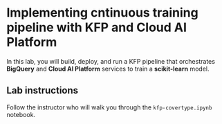 # Implementing cntinuous training pipeline with KFP and Cloud AI Platform

In this lab, you will build, deploy, and run a KFP pipeline that orchestrates **BigQuery** and **Cloud AI Platform** services to train a **scikit-learn** model.


## Lab instructions

Follow the instructor who will walk you through the `kfp-covertype.ipynb` notebook.
